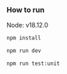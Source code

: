 ### How to run

Node: v18.12.0

```bash
npm install
```

```bash
npm run dev
```

```bash
npm run test:unit
```